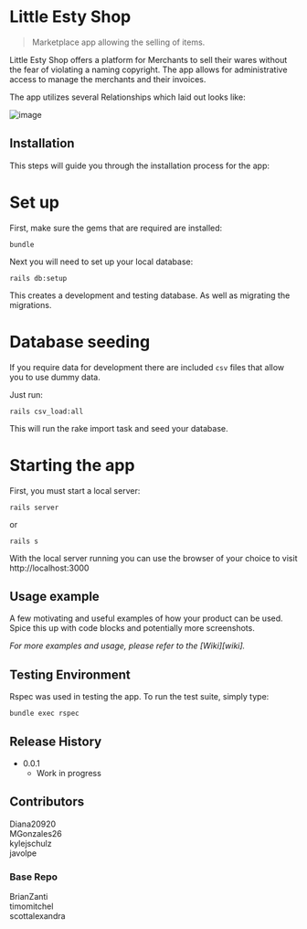 # Little Esty Shop
> Marketplace app allowing the selling of items.

Little Esty Shop offers a platform for Merchants to sell their wares without the fear of violating a naming copyright. The app allows for administrative access to manage the merchants and their invoices.

The app utilizes several Relationships which laid out looks like:

![image](https://user-images.githubusercontent.com/62969459/109731902-5eff9700-7b79-11eb-961f-fa6647176629.png)


## Installation

This steps will guide you through the installation process for the app:

# Set up

First, make sure the gems that are required are installed:

```
bundle
```
Next you will need to set up your local database:

```
rails db:setup
```
This creates a development and testing database. As well as migrating the migrations.

# Database seeding

If you require data for development there are included `csv` files that allow you to use dummy data.

Just run:

```
rails csv_load:all
```

This will run the rake import task and seed your database.

# Starting the app

First, you must start a local server:

```
rails server
```
or
```
rails s
```
With the local server running you can use the browser of your choice to visit http://localhost:3000

## Usage example

A few motivating and useful examples of how your product can be used. Spice this up with code blocks and potentially more screenshots.

_For more examples and usage, please refer to the [Wiki][wiki]._

## Testing Environment

Rspec was used in testing the app. To run the test suite, simply type:

```
bundle exec rspec
```

## Release History

* 0.0.1
    * Work in progress

## Contributors

Diana20920 <br>
MGonzales26 <br>
kylejschulz <br>
javolpe <br>

### Base Repo

BrianZanti <br>
timomitchel <br>
scottalexandra

